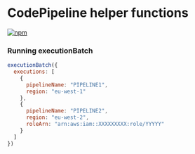# CodePipeline helper functions

[![npm](https://img.shields.io/npm/v/@viperhq/pipeline.svg)](https://www.npmjs.com/package/@viperhq/pipeline)

### Running executionBatch

```JavaScript
executionBatch({
  executions: [
    {
      pipelineName: "PIPELINE1",
      region: "eu-west-1"
    },
    {
      pipelineName: "PIPELINE2",
      region: "eu-west-2",
      roleArn: "arn:aws:iam::XXXXXXXXX:role/YYYYY"
    }
  ]
})
```
